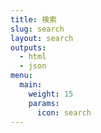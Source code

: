 ```yaml
---
title: 検索
slug: search
layout: search
outputs:
  - html
  - json
menu:
  main:
    weight: 15
    params:
      icon: search
---
```

